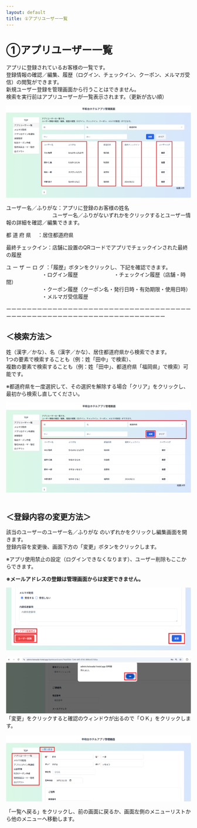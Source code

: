 ```yaml
---
layout: default
title: ①アプリユーザー一覧
---
```


# ①アプリユーザー一覧

アプリに登録されているお客様の一覧です。<br>
登録情報の確認／編集、履歴（ログイン、チェックイン、クーポン、メルマガ受信）の閲覧ができます。<br>
新規ユーザー登録を管理画面から行うことはできません。<br>
検索を実行前はアプリユーザーが一覧表示されます。（更新が古い順）

![ユーザー一覧①.png](app-user-list/ユーザー一覧.png)

ユーザー名／ふりがな：アプリに登録のお客様の姓名<br>
　　　　　　　　　ユーザー名／ふりがないずれかをクリックするとユーザー情報の詳細を確認／編集できます。<br>

都 道 府  県　 ：居住都道府県<br>

最終チェックイン：店舗に設置のQRコードでアプリでチェックインされた最終の履歴<br>

ユ ー ザ ー  ロ グ  ：「履歴」ボタンをクリックし、下記を確認できます。<br>
　　　　　　　・ログイン履歴　　　　　　　・チェックイン履歴（店舗・時間）<br>
　　　　　　　・クーポン履歴（クーポン名・発行日時・有効期限・使用日時）<br>
　　　　　　　・メルマガ受信履歴<br>

ーーーーーーーーーーーーーーーーーーーーーーーーーーーーーーーーーーーーーーーーーーーーーーーーーーーーーーーーーーーーーーーーーーー<br>

## ＜検索方法＞

姓（漢字／かな）、名（漢字／かな）、居住都道府県から検索できます。<br>
1つの要素で検索することも（例：姓「田中」で検索）、<br>
複数の要素で検索することも（例：姓「田中」、都道府県「福岡県」で検索）可能です。

※都道府県を一度選択して、その選択を解除する場合「クリア」をクリックし、最初から検索し直してください。

![ユーザー一覧②.png](app-user-list/ユーザー一覧%201.png)
<br>
<br>
## ＜登録内容の変更方法＞

該当のユーザーのユーザー名／ふりがな のいずれかをクリックし編集画面を開きます。<br>
登録内容を変更後、画面下方の「変更」ボタンをクリックします。

※アプリ使用禁止の設定（ログインできなくなります）、ユーザー削除もここからできます。

**※メールアドレスの登録は管理画面からは変更できません。**

![ユーザー一覧③.png](./app-user-list/ユーザー一覧%202.png)

![ユーザー一覧④.png](app-user-list/ユーザー一覧%203.png)
「変更」をクリックすると確認のウィンドウが出るので「ＯＫ」をクリックします。<br>
<br>
![ユーザー一覧⑤.png](app-user-list/ユーザー一覧%204.png)

「一覧へ戻る」をクリックし、前の画面に戻るか、画面左側のメニューリストから他のメニューへ移動します。